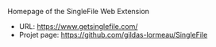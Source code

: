 Homepage of the SingleFile Web Extension

- URL: https://www.getsinglefile.com/
- Projet page: https://github.com/gildas-lormeau/SingleFile

